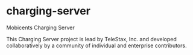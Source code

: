 # charging-server
Mobicents Charging Server

This Charging Server project is lead by TeleStax, Inc. and developed collaboratively by a community of individual and enterprise contributors.
